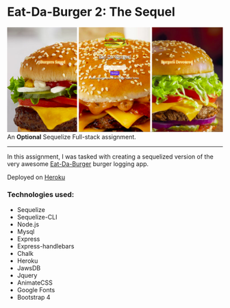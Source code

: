 # Eat-Da-Burger 2: The Sequel
![Landing page](public/assets/images/landing.png)
An **Optional** Sequelize Full-stack assignment.
___
In this assignment, I was tasked with creating a sequelized version of the very awesome [Eat-Da-Burger](https://github.com/armonkahil/burger) burger logging app.

Deployed on [Heroku](https://polar-lake-43271.herokuapp.com/)

### Technologies used:
- Sequelize
- Sequelize-CLI
- Node.js
- Mysql
- Express
- Express-handlebars
- Chalk
- Heroku
- JawsDB
- Jquery
- AnimateCSS
- Google Fonts
- Bootstrap 4

